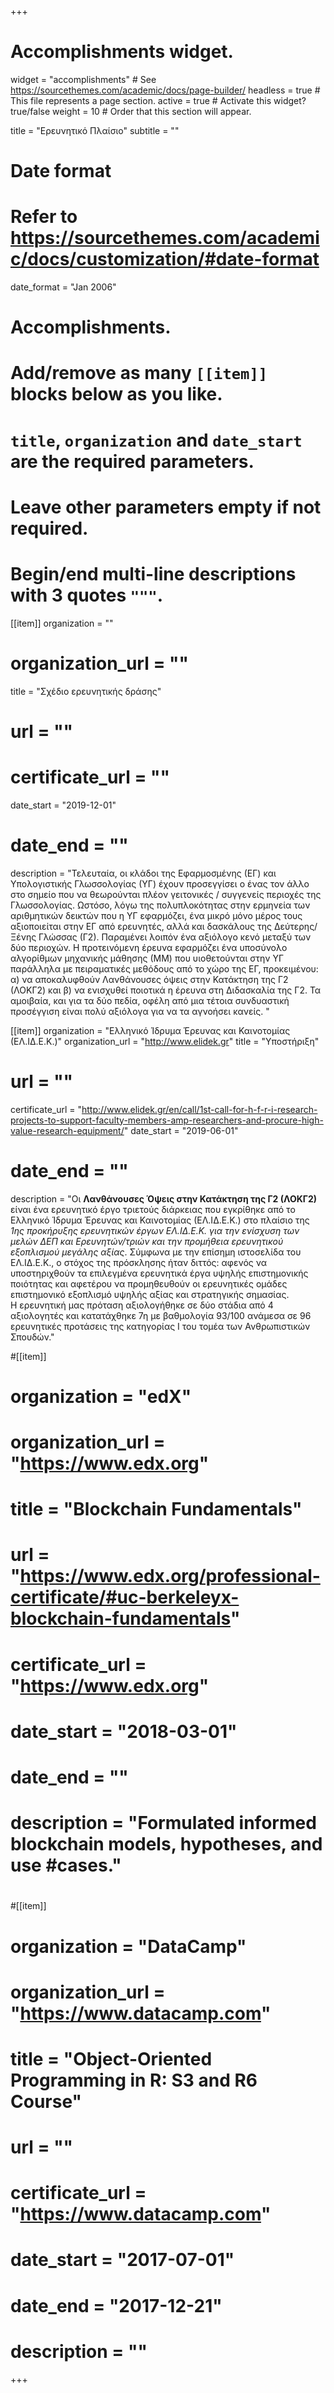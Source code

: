 +++
# Accomplishments widget.
widget = "accomplishments"  # See https://sourcethemes.com/academic/docs/page-builder/
headless = true  # This file represents a page section.
active = true  # Activate this widget? true/false
weight = 10  # Order that this section will appear.

title = "Ερευνητικό Πλαίσιο"
subtitle = ""

# Date format
#   Refer to https://sourcethemes.com/academic/docs/customization/#date-format
date_format = "Jan 2006"

# Accomplishments.
#   Add/remove as many `[[item]]` blocks below as you like.
#   `title`, `organization` and `date_start` are the required parameters.
#   Leave other parameters empty if not required.
#   Begin/end multi-line descriptions with 3 quotes `"""`.

[[item]]
  organization = ""
# organization_url = ""
  title = "Σχέδιο ερευνητικής δράσης"
# url = ""
# certificate_url = ""
  date_start = "2019-12-01"
# date_end = ""
  description = "Τελευταία, οι κλάδοι της Εφαρμοσμένης (ΕΓ) και Υπολογιστικής Γλωσσολογίας (ΥΓ) έχουν προσεγγίσει ο ένας τον άλλο στο σημείο που να θεωρούνται πλέον γειτονικές / συγγενείς περιοχές της Γλωσσολογίας. Ωστόσο, λόγω της πολυπλοκότητας στην ερμηνεία των αριθμητικών δεικτών που η ΥΓ εφαρμόζει, ένα μικρό μόνο μέρος τους αξιοποιείται στην ΕΓ από ερευνητές, αλλά και δασκάλους της Δεύτερης/Ξένης Γλώσσας (Γ2). Παραμένει λοιπόν ένα αξιόλογο κενό μεταξύ των δύο περιοχών. Η προτεινόμενη έρευνα εφαρμόζει ένα υποσύνολο αλγορίθμων μηχανικής μάθησης (ΜΜ) που υιοθετούνται στην ΥΓ παράλληλα με πειραματικές μεθόδους από το χώρο της ΕΓ, προκειμένου: α) να αποκαλυφθούν Λανθάνουσες όψεις στην Κατάκτηση της Γ2 (ΛΟΚΓ2) και β) να ενισχυθεί ποιοτικά η έρευνα στη Διδασκαλία της Γ2. Τα αμοιβαία, και για τα δύο πεδία, οφέλη από μια τέτοια συνδυαστική προσέγγιση είναι πολύ αξιόλογα για να τα αγνοήσει κανείς. "

[[item]]
  organization = "Ελληνικό Ίδρυμα Έρευνας και Καινοτομίας (ΕΛ.ΙΔ.Ε.Κ.)"
  organization_url = "http://www.elidek.gr"
  title = "Υποστήριξη"
# url = ""
  certificate_url = "http://www.elidek.gr/en/call/1st-call-for-h-f-r-i-research-projects-to-support-faculty-members-amp-researchers-and-procure-high-value-research-equipment/"
  date_start = "2019-06-01"
# date_end = ""
  description = "Οι **Λανθάνουσες Όψεις στην Κατάκτηση της Γ2 (ΛΟΚΓ2)** είναι ένα ερευνητικό έργο τριετούς διάρκειας που εγκρίθηκε από το Ελληνικό Ίδρυμα Έρευνας και Καινοτομίας (ΕΛ.ΙΔ.Ε.Κ.) στο πλαίσιο της *1ης προκήρυξης ερευνητικών έργων ΕΛ.ΙΔ.Ε.Κ. για την ενίσχυση των μελών ΔΕΠ και Ερευνητών/τριών και την προμήθεια ερευνητικού εξοπλισμού μεγάλης αξίας*. Σύμφωνα με την επίσημη ιστοσελίδα του ΕΛ.ΙΔ.Ε.Κ., ο στόχος της πρόσκλησης ήταν διττός: αφενός να υποστηριχθούν τα επιλεγμένα ερευνητικά έργα υψηλής επιστημονικής ποιότητας και αφετέρου να προμηθευθούν οι ερευνητικές ομάδες επιστημονικό εξοπλισμό υψηλής αξίας και στρατηγικής σημασίας.<br/> Η ερευνητική μας πρόταση αξιολογήθηκε σε δύο στάδια από 4 αξιολογητές και κατατάχθηκε 7η με βαθμολογία 93/100 ανάμεσα σε 96 ερευνητικές προτάσεις της κατηγορίας Ι του τομέα των Ανθρωπιστικών Σπουδών."

#[[item]]
#  organization = "edX"
#  organization_url = "https://www.edx.org"
#  title = "Blockchain Fundamentals"
#  url = "https://www.edx.org/professional-certificate/#uc-berkeleyx-blockchain-fundamentals"
#  certificate_url = "https://www.edx.org"
#  date_start = "2018-03-01"
#  date_end = ""
#  description = "Formulated informed blockchain models, hypotheses, and use #cases."
#  
#[[item]]
#  organization = "DataCamp"
#  organization_url = "https://www.datacamp.com"
#  title = "Object-Oriented Programming in R: S3 and R6 Course"
#  url = ""
#  certificate_url = "https://www.datacamp.com"
#  date_start = "2017-07-01"
#  date_end = "2017-12-21"
#  description = ""

+++

